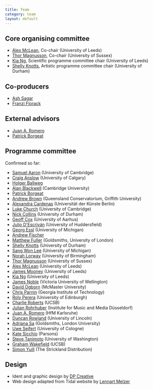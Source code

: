 ```yaml
---
title: Team
category: team
layout: default
---
```


## Core organising committee

* [Alex McLean](http://music.leeds.ac.uk/people/alex-mclean/), Co-chair (University of Leeds)
* [Thor Magnusson](http://www.sussex.ac.uk/profiles/164902), Co-chair (University of Sussex)
* [Kia Ng](http://music.leeds.ac.uk/people/kia-ng/), Scientific programme committee chair (University of Leeds)
* [Shelly Knotts](https://shellyknotts.wordpress.com/), Artistic programme committee chair (University of Durham)

## Co-producers

* [Ash Sagar](http://ashleysagar.com/)
* [Franzi Florack](http://exploringfilmliteracy.blogspot.co.uk/)

## External advisors

* [Juan A. Romero](http://www.rukano.de/)
* [Patrick Borgeat](http://www.cappel-nord.de/)

## Programme committee

 Confirmed so far:

* [Samuel Aaron](http://sam.aaron.name) (University of Cambridge)
* [Craig Anslow](http://homepages.ecs.vuw.ac.nz/~craig/Site/Home.html) (University of Calgary)
* [Holger Ballweg](http://uiae.de/)
* [Alan Blackwell](http://www.cl.cam.ac.uk/~afb21/) (Cambridge University)
* [Patrick Borgeat](http://www.cappel-nord.de/b/)
* [Andrew Brown](http://andrewrbrown.net.au) (Queensland Conservatorium, Griffith University)
* [Alexandra Cardenas](http://cargocollective.com/tiemposdelruido) (Universität der Künste Berlin)
* [Luke Church](http://www.luke.church.name) (University of Cambridge)
* [Nick Collins](https://www.dur.ac.uk/music/staff/profile/?id=11477) (University of Durham)
* [Geoff Cox](http://pure.au.dk/portal/en/persons/id%2812ea26ce-0032-475a-b951-74c8ba44d239%29.html) (University of Aarhus)
* [Julio D'Escriván](https://www.hud.ac.uk/ourstaff/profile/index.php?staffuid=smusjd3) (University of Huddersfield)
* [Georg Essl](http://web.eecs.umich.edu/~gessl/) (University of Michigan)
* [Andrew Fischer](https://github.com/andyfischer)
* [Matthew Fuller](http://www.gold.ac.uk/cultural-studies/staff/m-fuller/) (Goldsmiths, University of London)
* [Shelly Knotts](http://shelly-knotts.wordpress.com) (University of Durham)
* [Sang Won Lee](http://sangwonlee.com) (University of Michigan)
* [Norah Lorway](http://www.norahlorway.com) (University of Birmingham)
* [Thor Magnusson](http://www.ixi-audio.net) (University of Sussex)
* [Alex McLean](http://yaxu.org/) (University of Leeds)
* [James Mooney](http://music.leeds.ac.uk/people/james-mooney/) (University of Leeds)
* [Kia Ng](http://www.kcng.org) (University of Leeds)
* [James Noble](http://ecs.vuw.ac.nz/~kjx/) (Victoria University of Wellington)
* [David Ogborn](http://csmm.mcmaster.ca/faculty/profile_ogborn.html) (McMaster University)
* [Chris Parnin](http://www.cc.gatech.edu/~vector) (Georgia Institute of Technology)
* [Roly Perera](http://dynamicaspects.org/) (University of Edinburgh)
* [Charlie Roberts](http://charlie-roberts.com/) (UCSB)
* [Julian Rohrhuber](http://musikundmedien.net/en/studies/faculty/julian-rohrhuber/) (Institute for Music and Media Düsseldorf)
* [Juan A. Romero](http://www.rukano.de/) (HfM Karlsruhe)
* [Duncan Rowland](http://staff.lincoln.ac.uk/drowland) (University of Lincoln)
* [Adriana Sa](http://adrianasa.planetaclix.pt/) (Goldsmiths, London University)
* [Uwe Seifert](http://uk-online.uni-koeln.de/cgi-bin/show.pl/page?uni=1&i_nr=19&id=230) (University of Cologne)
* [Kate Sicchio](http://sicchio.com/) (Parsons)
* [Steve Tanimoto](http://www.cs.washington.edu/people/faculty/tanimoto) (University of Washington)
* [Graham Wakefield](http://www.mat.ucsb.edu/~wakefield/) (UCSB)
* [Simon Yuill](http://www.lipparosa.org/) (The Strickland Distribution)

## Design

* Ident and graphic design by [DP Creative](http://www.dp-creative.co.uk/)
* Web design adapted from Tidal website by [Lennart Melzer](https://github.com/lennart)
